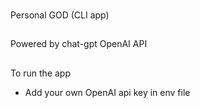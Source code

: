 ###
Personal GOD (CLI app)
###

## 
Powered by chat-gpt OpenAI API
##

To run the app
- Add your own OpenAI api key in env file
